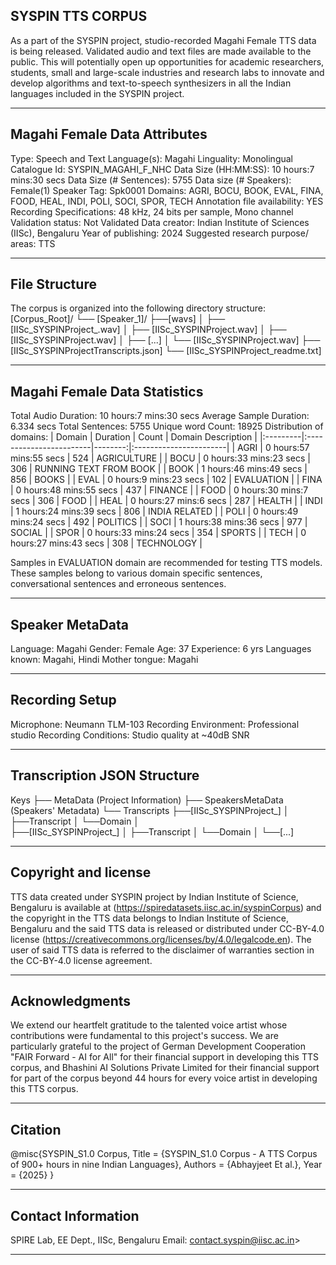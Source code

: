 ## SYSPIN TTS CORPUS

As a part of the SYSPIN project, studio-recorded Magahi Female TTS data is being released.
Validated audio and text files are made available to the public. This will potentially open up
opportunities for academic researchers, students, small and large-scale industries and research
labs to innovate and develop algorithms and text-to-speech synthesizers in all the Indian languages
included in the SYSPIN project.

---

## Magahi Female Data Attributes

Type: Speech and Text
Language(s): Magahi
Linguality: Monolingual
Catalogue Id: SYSPIN_MAGAHI_F_NHC
Data Size (HH:MM:SS): 10 hours:7 mins:30 secs
Data Size (# Sentences): 5755
Data size (# Speakers): Female(1)
Speaker Tag: Spk0001
Domains: AGRI, BOCU, BOOK, EVAL, FINA, FOOD, HEAL, INDI, POLI, SOCI, SPOR, TECH
Annotation file availability: YES
Recording Specifications: 48 kHz, 24 bits per sample, Mono channel
Validation status: Not Validated
Data creator: Indian Institute of Sciences (IISc), Bengaluru
Year of publishing: 2024
Suggested research purpose/ areas: TTS

---

## File Structure

The corpus is organized into the following directory structure:
[Corpus_Root]/
└── [Speaker_1]/
      ├──[wavs]
      │    ├── [IISc_SYSPINProject_<languageTag><genderTag><domainTag><uniqueID>.wav]
      │    ├── [IISc_SYSPINProject<languageTag><genderTag><domainTag><uniqueID>.wav]
      │    ├── [IISc_SYSPINProject<languageTag><genderTag><domainTag><uniqueID>.wav]
      │    ├── [...]
      │    └── [IISc_SYSPINProject<languageTag><genderTag><domainTag><uniqueID>.wav]
      ├── [IISc_SYSPINProject<languageTag><genderTag><speakerTag><qualityCheckTag>Transcripts.json]
      └── [IISc_SYSPINProject<languageTag><genderTag><speakerTag><qualityCheckTag>_readme.txt]

---

## Magahi Female Data Statistics

Total Audio Duration:    10 hours:7 mins:30 secs
Average Sample Duration: 6.334 secs
Total Sentences:         5755
Unique word Count:       18925
Distribution of domains:
| Domain   | Duration                |   Count | Domain Description     |
|:---------|:------------------------|--------:|:-----------------------|
| AGRI     | 0 hours:57 mins:55 secs |     524 | AGRICULTURE            |
| BOCU     | 0 hours:33 mins:23 secs |     306 | RUNNING TEXT FROM BOOK |
| BOOK     | 1 hours:46 mins:49 secs |     856 | BOOKS                  |
| EVAL     | 0 hours:9 mins:23 secs  |     102 | EVALUATION             |
| FINA     | 0 hours:48 mins:55 secs |     437 | FINANCE                |
| FOOD     | 0 hours:30 mins:7 secs  |     306 | FOOD                   |
| HEAL     | 0 hours:27 mins:6 secs  |     287 | HEALTH                 |
| INDI     | 1 hours:24 mins:39 secs |     806 | INDIA RELATED          |
| POLI     | 0 hours:49 mins:24 secs |     492 | POLITICS               |
| SOCI     | 1 hours:38 mins:36 secs |     977 | SOCIAL                 |
| SPOR     | 0 hours:33 mins:24 secs |     354 | SPORTS                 |
| TECH     | 0 hours:27 mins:43 secs |     308 | TECHNOLOGY             |

Samples in EVALUATION domain are recommended for testing TTS models. These samples belong to
various domain specific sentences, conversational sentences and erroneous sentences.

---

## Speaker MetaData

Language: Magahi
Gender: Female
Age: 37
Experience: 6 yrs
Languages known: Magahi, Hindi
Mother tongue: Magahi

---

## Recording Setup

Microphone: Neumann TLM-103
Recording Environment: Professional studio
Recording Conditions: Studio quality at ~40dB SNR

---

## Transcription JSON Structure

Keys
├── MetaData (Project Information)
├── SpeakersMetaData (Speakers' Metadata)
└── Transcripts
        ├──[IISc_SYSPINProject_<languageTag><genderTag><domainTag><uniqueID>]
        │ 			├──Transcript
        │ 			└──Domain
        │ 		
        ├──[IISc_SYSPINProject<languageTag><genderTag><domainTag>_<uniqueID>]
        │ 			├──Transcript
        │ 			└──Domain
        │
        └──[...]

---

## Copyright and license

TTS data created under SYSPIN project by Indian Institute of Science, Bengaluru is available
at (https://spiredatasets.iisc.ac.in/syspinCorpus) and the copyright in the TTS data belongs to
Indian Institute of Science, Bengaluru and the said TTS data is released or distributed under
CC-BY-4.0 license (https://creativecommons.org/licenses/by/4.0/legalcode.en). The user of
said TTS data is referred to the disclaimer of warranties section in the CC-BY-4.0 license
agreement.

---

## Acknowledgments

We extend our heartfelt gratitude to the talented voice artist whose contributions were
fundamental to this project's success.
We are particularly grateful to the project of German Development Cooperation "FAIR Forward - AI
for All" for their financial support in developing this TTS corpus, and Bhashini AI Solutions 
Private Limited for their financial support for part of the corpus beyond 44 hours for every 
voice artist in developing this TTS corpus.

---

## Citation

@misc{SYSPIN_S1.0 Corpus,
     	Title = {SYSPIN_S1.0 Corpus - A TTS Corpus of 900+ hours in nine Indian Languages},
     	Authors = {Abhayjeet Et al.},
     	Year = {2025}
}

---

## Contact Information

SPIRE Lab, EE Dept., IISc, Bengaluru
Email: contact.syspin@iisc.ac.in>

---
